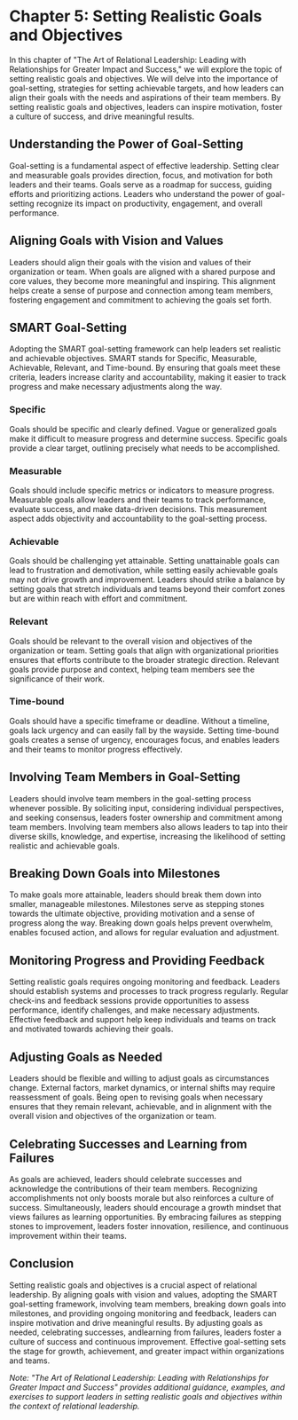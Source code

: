 Chapter 5: Setting Realistic Goals and Objectives
=================================================

In this chapter of "The Art of Relational Leadership: Leading with Relationships for Greater Impact and Success," we will explore the topic of setting realistic goals and objectives. We will delve into the importance of goal-setting, strategies for setting achievable targets, and how leaders can align their goals with the needs and aspirations of their team members. By setting realistic goals and objectives, leaders can inspire motivation, foster a culture of success, and drive meaningful results.

Understanding the Power of Goal-Setting
---------------------------------------

Goal-setting is a fundamental aspect of effective leadership. Setting clear and measurable goals provides direction, focus, and motivation for both leaders and their teams. Goals serve as a roadmap for success, guiding efforts and prioritizing actions. Leaders who understand the power of goal-setting recognize its impact on productivity, engagement, and overall performance.

Aligning Goals with Vision and Values
-------------------------------------

Leaders should align their goals with the vision and values of their organization or team. When goals are aligned with a shared purpose and core values, they become more meaningful and inspiring. This alignment helps create a sense of purpose and connection among team members, fostering engagement and commitment to achieving the goals set forth.

SMART Goal-Setting
------------------

Adopting the SMART goal-setting framework can help leaders set realistic and achievable objectives. SMART stands for Specific, Measurable, Achievable, Relevant, and Time-bound. By ensuring that goals meet these criteria, leaders increase clarity and accountability, making it easier to track progress and make necessary adjustments along the way.

### Specific

Goals should be specific and clearly defined. Vague or generalized goals make it difficult to measure progress and determine success. Specific goals provide a clear target, outlining precisely what needs to be accomplished.

### Measurable

Goals should include specific metrics or indicators to measure progress. Measurable goals allow leaders and their teams to track performance, evaluate success, and make data-driven decisions. This measurement aspect adds objectivity and accountability to the goal-setting process.

### Achievable

Goals should be challenging yet attainable. Setting unattainable goals can lead to frustration and demotivation, while setting easily achievable goals may not drive growth and improvement. Leaders should strike a balance by setting goals that stretch individuals and teams beyond their comfort zones but are within reach with effort and commitment.

### Relevant

Goals should be relevant to the overall vision and objectives of the organization or team. Setting goals that align with organizational priorities ensures that efforts contribute to the broader strategic direction. Relevant goals provide purpose and context, helping team members see the significance of their work.

### Time-bound

Goals should have a specific timeframe or deadline. Without a timeline, goals lack urgency and can easily fall by the wayside. Setting time-bound goals creates a sense of urgency, encourages focus, and enables leaders and their teams to monitor progress effectively.

Involving Team Members in Goal-Setting
--------------------------------------

Leaders should involve team members in the goal-setting process whenever possible. By soliciting input, considering individual perspectives, and seeking consensus, leaders foster ownership and commitment among team members. Involving team members also allows leaders to tap into their diverse skills, knowledge, and expertise, increasing the likelihood of setting realistic and achievable goals.

Breaking Down Goals into Milestones
-----------------------------------

To make goals more attainable, leaders should break them down into smaller, manageable milestones. Milestones serve as stepping stones towards the ultimate objective, providing motivation and a sense of progress along the way. Breaking down goals helps prevent overwhelm, enables focused action, and allows for regular evaluation and adjustment.

Monitoring Progress and Providing Feedback
------------------------------------------

Setting realistic goals requires ongoing monitoring and feedback. Leaders should establish systems and processes to track progress regularly. Regular check-ins and feedback sessions provide opportunities to assess performance, identify challenges, and make necessary adjustments. Effective feedback and support help keep individuals and teams on track and motivated towards achieving their goals.

Adjusting Goals as Needed
-------------------------

Leaders should be flexible and willing to adjust goals as circumstances change. External factors, market dynamics, or internal shifts may require reassessment of goals. Being open to revising goals when necessary ensures that they remain relevant, achievable, and in alignment with the overall vision and objectives of the organization or team.

Celebrating Successes and Learning from Failures
------------------------------------------------

As goals are achieved, leaders should celebrate successes and acknowledge the contributions of their team members. Recognizing accomplishments not only boosts morale but also reinforces a culture of success. Simultaneously, leaders should encourage a growth mindset that views failures as learning opportunities. By embracing failures as stepping stones to improvement, leaders foster innovation, resilience, and continuous improvement within their teams.

Conclusion
----------

Setting realistic goals and objectives is a crucial aspect of relational leadership. By aligning goals with vision and values, adopting the SMART goal-setting framework, involving team members, breaking down goals into milestones, and providing ongoing monitoring and feedback, leaders can inspire motivation and drive meaningful results. By adjusting goals as needed, celebrating successes, andlearning from failures, leaders foster a culture of success and continuous improvement. Effective goal-setting sets the stage for growth, achievement, and greater impact within organizations and teams.

*Note: "The Art of Relational Leadership: Leading with Relationships for Greater Impact and Success" provides additional guidance, examples, and exercises to support leaders in setting realistic goals and objectives within the context of relational leadership.*
